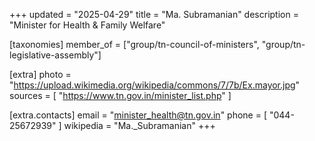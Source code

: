 +++
updated = "2025-04-29"
title = "Ma. Subramanian"
description = "Minister for Health & Family Welfare"

[taxonomies]
member_of = ["group/tn-council-of-ministers", "group/tn-legislative-assembly"]

[extra]
photo = "https://upload.wikimedia.org/wikipedia/commons/7/7b/Ex.mayor.jpg"
sources = [
    "https://www.tn.gov.in/minister_list.php"
]

[extra.contacts]
email = "minister_health@tn.gov.in"
phone = [
    "044-25672939"
]
wikipedia = "Ma._Subramanian"
+++